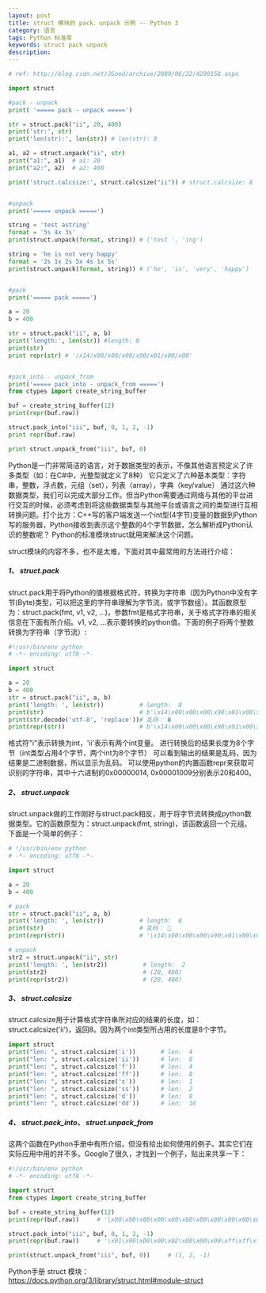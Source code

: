 ```yaml
---
layout: post
title: struct 模块的 pack、unpack 示例 -- Python 3
category: 语言
tags: Python 标准库
keywords: struct pack unpack
description:
---
```


``` python
# ref: http://blog.csdn.net/JGood/archive/2009/06/22/4290158.aspx

import struct

#pack - unpack
print( '===== pack - unpack =====')

str = struct.pack("ii", 20, 400)
print('str:', str)
print('len(str):', len(str)) # len(str): 8 

a1, a2 = struct.unpack("ii", str)
print("a1:", a1)  # a1: 20
print("a2:", a2)  # a2: 400

print('struct.calcsize:', struct.calcsize("ii")) # struct.calcsize: 8


#unpack
print('===== unpack =====')

string = 'test astring'
format = '5s 4x 3s'
print(struct.unpack(format, string)) # ('test ', 'ing')

string = 'he is not very happy'
format = '2s 1x 2s 5x 4s 1x 5s'
print(struct.unpack(format, string)) # ('he', 'is', 'very', 'happy')


#pack
print('===== pack =====')

a = 20
b = 400

str = struct.pack("ii", a, b)
print('length:', len(str)) #length: 8
print(str)
print repr(str) # '/x14/x00/x00/x00/x90/x01/x00/x00'


#pack_into - unpack_from
print('===== pack_into - unpack_from =====')
from ctypes import create_string_buffer

buf = create_string_buffer(12)
print(repr(buf.raw))

struct.pack_into("iii", buf, 0, 1, 2, -1)
print repr(buf.raw)

print struct.unpack_from("iii", buf, 0)

```

Python是一门非常简洁的语言，对于数据类型的表示，不像其他语言预定义了许多类型（如：在C#中，光整型就定义了8种）
它只定义了六种基本类型：字符串，整数，浮点数，元组（set），列表（array），字典（key/value）
通过这六种数据类型，我们可以完成大部分工作。但当Python需要通过网络与其他的平台进行交互的时候，必须考虑到将这些数据类型与其他平台或语言之间的类型进行互相转换问题。打个比方：C++写的客户端发送一个int型(4字节)变量的数据到Python写的服务器，Python接收到表示这个整数的4个字节数据，怎么解析成Python认识的整数呢？ Python的标准模块struct就用来解决这个问题。

struct模块的内容不多，也不是太难，下面对其中最常用的方法进行介绍：
##### 1、 struct.pack

struct.pack用于将Python的值根据格式符，转换为字符串（因为Python中没有字节(Byte)类型，可以把这里的字符串理解为字节流，或字节数组）。其函数原型为：struct.pack(fmt, v1, v2, ...)，参数fmt是格式字符串，关于格式字符串的相关信息在下面有所介绍。v1, v2, ...表示要转换的python值。下面的例子将两个整数转换为字符串（字节流）:

``` python
#!/usr/bin/env python
# -*- encoding: utf8 -*-

import struct

a = 20
b = 400 
str = struct.pack("ii", a, b)
print('length: ', len(str))          # length:  8
print(str)                           # b'\x14\x00\x00\x00\x90\x01\x00\x00'
print(str.decode('utf-8', 'replace'))# 乱码： �
print(repr(str))                     # b'\x14\x00\x00\x00\x90\x01\x00\x00'
```

格式符"i"表示转换为int，'ii'表示有两个int变量。
进行转换后的结果长度为8个字节（int类型占用4个字节，两个int为8个字节）
可以看到输出的结果是乱码，因为结果是二进制数据，所以显示为乱码。
可以使用python的内置函数repr来获取可识别的字符串，其中十六进制的0x00000014, 0x00001009分别表示20和400。
##### 2、 struct.unpack

struct.unpack做的工作刚好与struct.pack相反，用于将字节流转换成python数据类型。它的函数原型为：struct.unpack(fmt, string)，该函数返回一个元组。 
下面是一个简单的例子：

``` python
# !/usr/bin/env python
# -*- encoding: utf8 -*-

import struct

a = 20
b = 400 

# pack
str = struct.pack("ii", a, b)
print('length: ', len(str))          # length:  8
print(str)                           # 乱码： 
print(repr(str))                     # '\x14\x00\x00\x00\x90\x01\x00\x00'

# unpack
str2 = struct.unpack("ii", str)
print('length: ', len(str2))          # length:  2
print(str2)                           # (20, 400)
print(repr(str2))                     # (20, 400)
```
##### 3、 struct.calcsize

struct.calcsize用于计算格式字符串所对应的结果的长度，如：struct.calcsize('ii')，返回8。因为两个int类型所占用的长度是8个字节。

``` python
import struct
print("len: ", struct.calcsize('i'))       # len:  4
print("len: ", struct.calcsize('ii'))      # len:  8
print("len: ", struct.calcsize('f'))       # len:  4
print("len: ", struct.calcsize('ff'))      # len:  8
print("len: ", struct.calcsize('s'))       # len:  1
print("len: ", struct.calcsize('ss'))      # len:  2
print("len: ", struct.calcsize('d'))       # len:  8
print("len: ", struct.calcsize('dd'))      # len:  16
```
##### 4、 struct.pack_into、 struct.unpack_from

这两个函数在Python手册中有所介绍，但没有给出如何使用的例子。其实它们在实际应用中用的并不多。Google了很久，才找到一个例子，贴出来共享一下：

``` python
#!/usr/bin/env python
# -*- encoding: utf8 -*-

import struct
from ctypes import create_string_buffer

buf = create_string_buffer(12)
print(repr(buf.raw))     # '\x00\x00\x00\x00\x00\x00\x00\x00\x00\x00\x00\x00'

struct.pack_into("iii", buf, 0, 1, 2, -1)
print(repr(buf.raw))     # '\x01\x00\x00\x00\x02\x00\x00\x00\xff\xff\xff\xff'

print(struct.unpack_from("iii", buf, 0))     # (1, 2, -1)
```

Python手册 struct 模块：https://docs.python.org/3/library/struct.html#module-struct
